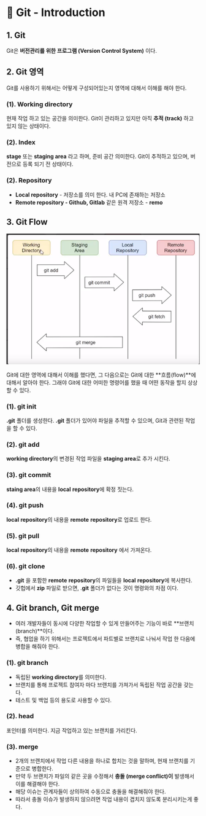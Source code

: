 # 📄 Git - Introduction

## 1. Git 

Git은 **버전관리를 위한 프로그램 \(Version Control System\)** 이다.

## 2. Git  영역

Git를 사용하기 위해서는 어떻게 구성되어있는지 영역에 대해서 이해를 해야 한다.

### \(1\). Working  directory

현재 작업 하고 있는 공간을 의미한다. Git이 관리하고 있지만 아직 **추적 \(track\)** 하고 있지 않는 상태이다.

### \(2\). Index

**stage** 또는 **staging area** 라고 하며,  준비 공간 의미한다. Git이 추적하고 있으며, 버전으로 등록 되기 전 상태이다.

### \(2\). R**epository**

* **Local repository** - 저장소를 의미 한다.  내 PC에 존재하는 저장소 
* **Remote repository - Github, Gitlab** 같은 원격 저장소 - **remo**

## 3. Git Flow

![](../.gitbook/assets/img.png)

Git에 대한 영역에 대해서 이해를 했다면,  그 다음으로는 Git에 대한 **흐름\(flow\)**에 대해서 알아야 한다. 그래야 Git에 대한 어떠한 명령어를 했을 때 어떤 동작을 할지 상상할 수 있다. 

### \(1\). git init

**.git** 폴더를 생성한다. **.git** 폴더가 있어야 파일을 추적할 수 있으며, Git과 관련된 작업을 할 수 있다.

### \(2\). git add

**working directory**의 변경된 작업 파일을 **staging area**로 추가 시킨다.

### \(3\). git commit

**staing area**의 내용을  **local**  **repository**에 확정 짓는다.

### \(4\). git push

**local**  **repository**의 내용을 **remote**  **repository**로 업로드 한다.

### \(5\). git pull

**local**  **repository**의 내용을 **remote**  **repository** 에서  가져온다.

### \(6\). git clone

* **.git** 을 포함한 **remote**  **repository**의 파일들을 **local**  **repository**에 복사한다. 
* 깃헙에서 **zip** 파일로 받으면, .**git** 폴더가 없다는 것이 명령와의 차점 이다.

## 4. Git branch, Git merge

* 여러 개발자들이 동시에 다양한 작업할 수 있게 만들어주는 기능이 바로 **브랜치\(branch\)**이다.  
* 즉, 협업을 하기 위해서는 프로젝트에서 파트별로 브랜치로 나눠서 작업 한 다음에 병합을 해줘야 한다.

### \(1\). git branch

* 독립된  **working directory**를 의미한다.
*  브랜치를 통해 프로젝트 참여자 마다 브랜치를 가져가서 독립된 작업 공간을 갖는다.
*  테스트 및 백업 등의 용도로 사용할 수 있다.

### \(2\). head

포인터를 의미한다. 지금 작업하고 있는 브랜치를 가리킨다.

### \(3\). merge

* 2개의 브랜치에서 작업 다른 내용을 하나로 합치는 것을 말하며, 현재 브랜치를 기준으로 병합한다.
*  만약 두 브랜치가 파일의 같은 곳을 수정해서 **충돌 \(merge conflict\)이** 발생해서 이를 해결해야 한다. 
  *  해당 이슈는 관계자들이 상의하여 수동으로 충돌을 해결해줘야 한다. 
  *  따라서 충돌 이슈가 발생하지 않으려면 작업 내용이 겹치지 않도록 분리시키는게 좋다.







